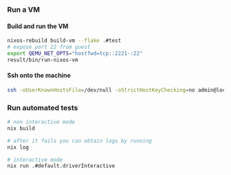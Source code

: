 ### Run a VM

#### Build and run the VM
```bash
nixos-rebuild build-vm --flake .#test
# expose port 22 from guest
export QEMU_NET_OPTS="hostfwd=tcp::2221-:22"
result/bin/run-nixos-vm
```

#### Ssh onto the machine

```bash
ssh -oUserKnownHostsFile=/dev/null -oStrictHostKeyChecking=no admin@localhost -p 2221
```

### Run automated tests

```bash
# non interactive mode
nix build

# after it fails you can obtain logs by running
nix log

# interactive mode
nix run .#default.driverInteractive
```
